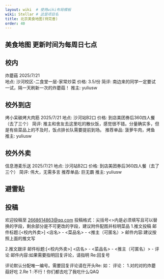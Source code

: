 ```yaml
---
layout: wiki  # 使用wiki布局模板
wiki: Stellar # 这是项目名
title: 北京美食地图(待完善)
order: 40
---
```


## 美食地图 更新时间为每周日七点

## 校内
炸蘑菇                 2025/7/21          
地点: 沙河校区-二食堂一层-家常炒菜         价格: 3.5/份
简评: 南边来的同学一定要试一试，隔一天刷新一次的炸蘑菇！
推主: yuliusw

## 校外到店
烤小呆碳烤大肉筋         2025/7/21
地点: 沙河站B2口                        价格: 到店美团券后360四人餐（去了三个）
简评: 推主和舍友去这里吃的散伙饭，感觉很不错。分量确实多，但是有些菜品上的不及时，饭点排长队需要提前到场。
推荐单品: 菠萝牛肉，烤鱼
推主: yuliusw

## 校外外卖
信息港麦乐送        2025/7/21
地点: 沙河站B2口                        价格: 到店美团券后360四人餐（去了三个）
简评: 伟大，无需多言
推荐单品: 巨无霸
推主: yuliusw

## 避雷贴 


## 投稿
欢迎投稿至 2668614863@qq.com
投稿格式：尖括号<>内是必须填写且可以替换的字段，剩余部分是不可更改的字段，建议附件配图并标明菜品
1.推文投稿
邮件标题:[<校内外卖>] <店名> - <菜品名> - <推主（可匿名）>
邮件内容:建议按照上面的推文写

2.推文跟评
邮件标题:[<校内外卖>] <店名> - <菜品名> - <推主（可匿名）> - 评论
邮件内容:如果需要指明回复评论，请指明 Re:回复号 

评论默认分配唯一编号。需要回复评论请在开头Re: 如：
评论：
    1.对的对的炸蘑菇好吃
    2.Re 1 :不行！你们都去吃了我吃什么QAQ
